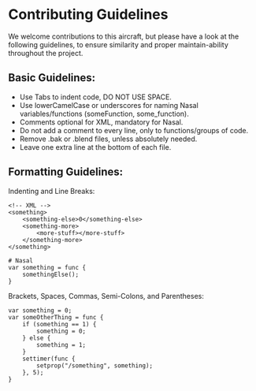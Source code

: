 # Contributing Guidelines

We welcome contributions to this aircraft, but please have a look at the following guidelines, to ensure similarity and proper maintain-ability throughout the project.

## Basic Guidelines:
- Use Tabs to indent code, DO NOT USE SPACE.
- Use lowerCamelCase or underscores for naming Nasal variables/functions (someFunction, some_function).
- Comments optional for XML, mandatory for Nasal.
- Do not add a comment to every line, only to functions/groups of code.
- Remove .bak or .blend files, unless absolutely needed.
- Leave one extra line at the bottom of each file.

## Formatting Guidelines:
Indenting and Line Breaks:
```
<!-- XML -->
<something>
	<something-else>0</something-else>
	<something-more>
		<more-stuff></more-stuff>
	</something-more>
</something>
```

```
# Nasal
var something = func {
	somethingElse();
}
```
Brackets, Spaces, Commas, Semi-Colons, and Parentheses:
```
var something = 0;
var someOtherThing = func {
	if (something == 1) {
		something = 0;
	} else {
		something = 1;
	}
	settimer(func {
		setprop("/something", something);
	}, 5);
}
```
